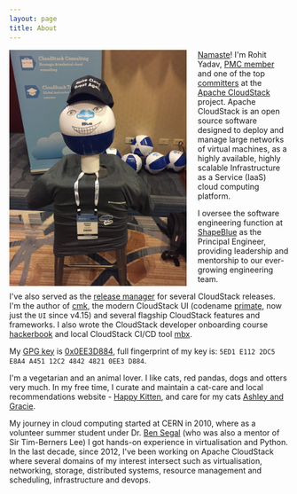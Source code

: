 ```yaml
---
layout: page
title: About
---
```

<a href="/assets/pic.jpg"><img align="left" src="/assets/pic.jpg" style="max-width:320px; margin-right:20px"/></a>
[Namaste](http://en.wikipedia.org/wiki/Namaste)! I'm Rohit Yadav, [PMC
member](http://people.apache.org/committer-index.html#rohit)
and one of the top [committers](https://github.com/apache/cloudstack/graphs/contributors)
at the <span class="logo acs">&nbsp;</span> [Apache
CloudStack](http://cloudstack.apache.org) project.
Apache CloudStack is an open source software  designed to deploy and manage
large networks of virtual machines, as a highly available, highly scalable
Infrastructure as a Service (IaaS) cloud computing platform.

I oversee the software engineering function at
[ShapeBlue](https://www.shapeblue.com) as the Principal Engineer, providing
leadership and mentorship to our ever-growing engineering team.

I've also served as the [release
manager](https://github.com/apache/cloudstack/releases) for several
CloudStack releases. I'm the author of [cmk](http://github.com/apache/cloudstack-cloudmonkey),
the modern CloudStack UI (codename [primate](https://github.com/apache/cloudstack-primate),
now just the `UI` since v4.15) and several flagship CloudStack features and
frameworks. I also wrote the CloudStack developer onboarding course
[hackerbook](https://github.com/shapeblue/hackerbook) and local CloudStack CI/CD
tool [mbx](https://github.com/shapeblue/mbx).

My [GPG key](/gpg.pub) is [0x0EE3D884](https://pgp.mit.edu/pks/lookup?op=vindex&fingerprint=on&exact=on&search=0x5ED1E1122DC5E8A4A45112C2484248210EE3D884), full fingerprint of my key is: `5ED1 E112 2DC5 E8A4 A451 12C2 4842 4821 0EE3 D884`.

I'm a vegetarian and an animal lover. I like cats, red pandas, dogs and otters
very much. In my free time, I curate and maintain a cat-care and local
recommendations website - [Happy Kitten](https://happykitten.in), and care for
my cats [Ashley and Gracie](https://www.instagram.com/ashley.and.gracie.cats/).

My journey in cloud computing started at CERN in 2010, where as a volunteer
summer student under Dr. [Ben Segal](http://ben.web.cern.ch/ben) (who
was also a mentor of Sir Tim-Berners Lee) I got hands-on experience in
virtualisation and Python. In the last decade, since 2012, I've been working on
Apache CloudStack where several domains of my interest intersect such as
virtualisation, networking, storage, distributed systems, resource management
and scheduling, infrastructure and devops.
